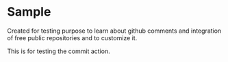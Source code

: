 # Sample
Created for testing purpose to learn about github comments and integration of free public repositories and to customize it.

This is for testing the commit action.
